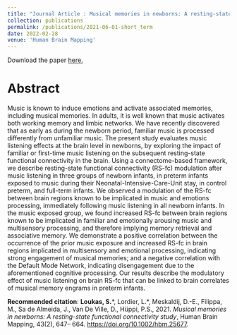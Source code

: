 ```yaml
---
title: "Journal Article : Musical memories in newborns: A resting-state functional connectivity study"
collection: publications
permalink: /publications/2021-06-01-short_term
date: 2022-02-28
venue: 'Human Brain Mapping'
---
```


Download the paper [here.](http://seralouk.github.io/files/HBM.pdf)

# Abstract
Music is known to induce emotions and activate associated memories, including musical memories. In adults, it is well known that music activates both working memory and limbic networks. We have recently discovered that as early as during the newborn period, familiar music is processed differently from unfamiliar music. The present study evaluates music listening effects at the brain level in newborns, by exploring the impact of familiar or first-time music listening on the subsequent resting-state functional connectivity in the brain. Using a connectome-based framework, we describe resting-state functional connectivity (RS-fc) modulation after music listening in three groups of newborn infants, in preterm infants exposed to music during their Neonatal-Intensive-Care-Unit stay, in control preterm, and full-term infants. We observed a modulation of the RS-fc between brain regions known to be implicated in music and emotions processing, immediately following music listening in all newborn infants. In the music exposed group, we found increased RS-fc between brain regions known to be implicated in familiar and emotionally arousing music and multisensory processing, and therefore implying memory retrieval and associative memory. We demonstrate a positive correlation between the occurrence of the prior music exposure and increased RS-fc in brain regions implicated in multisensory and emotional processing, indicating strong engagement of musical memories; and a negative correlation with the Default Mode Network, indicating disengagement due to the aforementioned cognitive processing. Our results describe the modulatory effect of music listening on brain RS-fc that can be linked to brain correlates of musical memory engrams in preterm infants.

**Recommended citation**: **Loukas, S.**\*, Lordier, L.\*, Meskaldij, D.-E., Filippa, M., Sa de Almeida, J., Van De Ville, D., Hüppi, P.S., 2021. *Musical memories in newborns: A resting-state functional connectivity study*, Human Brain Mapping, 43(2), 647– 664. <https://doi.org/10.1002/hbm.25677>.